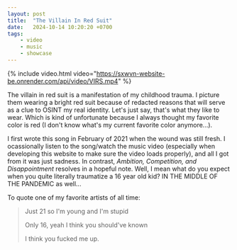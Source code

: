 ```yaml
---
layout: post
title:  "The Villain In Red Suit"
date:   2024-10-14 10:20:20 +0700
tags: 
    - video
    - music
    - showcase
---
```


{% include video.html video="https://sxwvn-website-be.onrender.com/api/video/VIRS.mp4" %}

The villain in red suit is a manifestation of my childhood trauma. I picture them wearing a bright red suit because of redacted reasons that will serve as a clue to OSINT my real identity. Let's just say, that's what they like to wear. Which is kind of unfortunate because I always thought my favorite color is red (I don't know what's my current favorite color anymore...).

I first wrote this song in February of 2021 when the wound was still fresh. I ocassionally listen to the song/watch the music video (especially when developing this website to make sure the video loads properly), and all I got from it was just sadness. In contrast, *Ambition, Competition, and Disappointment* resolves in a hopeful note. Well, I mean what do you expect when you quite literally traumatize a 16 year old kid? IN THE MIDDLE OF THE PANDEMIC as well...  

To quote one of my favorite artists of all time:
> Just 21 so I'm young and I'm stupid
>
> Only 16, yeah I think you should've known
>
> I think you fucked me up.